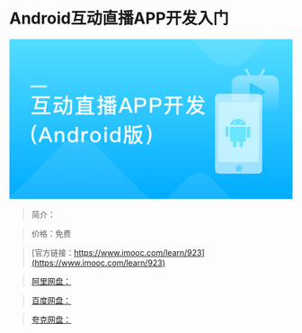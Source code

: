 # Android互动直播APP开发入门

![img](../../assets/5fe442ff0001dcda05400304.jpg)

> 简介：

> 价格：免费

> [官方链接：https://www.imooc.com/learn/923](https://www.imooc.com/learn/923)

> [阿里网盘：]()

> [百度网盘：]()

> [夸克网盘：]()
